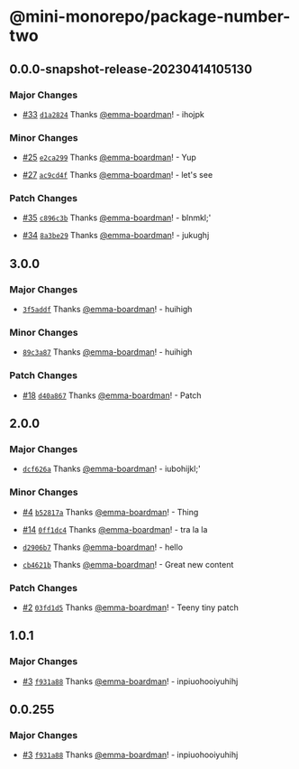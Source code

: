 # @mini-monorepo/package-number-two

## 0.0.0-snapshot-release-20230414105130

### Major Changes

- [#33](https://github.com/emma-boardman/test-github-actions-flow/pull/33) [`d1a2824`](https://github.com/emma-boardman/test-github-actions-flow/commit/d1a28246122ee797e460412f5f142444a8a618fd) Thanks [@emma-boardman](https://github.com/emma-boardman)! - ihojpk

### Minor Changes

- [#25](https://github.com/emma-boardman/test-github-actions-flow/pull/25) [`e2ca299`](https://github.com/emma-boardman/test-github-actions-flow/commit/e2ca2993a80f379d1d33ed945180af42094c68b5) Thanks [@emma-boardman](https://github.com/emma-boardman)! - Yup

- [#27](https://github.com/emma-boardman/test-github-actions-flow/pull/27) [`ac9cd4f`](https://github.com/emma-boardman/test-github-actions-flow/commit/ac9cd4f207bd715ffcdd9f58ffdb638214ee7e85) Thanks [@emma-boardman](https://github.com/emma-boardman)! - let's see

### Patch Changes

- [#35](https://github.com/emma-boardman/test-github-actions-flow/pull/35) [`c896c3b`](https://github.com/emma-boardman/test-github-actions-flow/commit/c896c3b6f66ca379535d985fb0a87bd88006a743) Thanks [@emma-boardman](https://github.com/emma-boardman)! - blnmkl;'

- [#34](https://github.com/emma-boardman/test-github-actions-flow/pull/34) [`8a3be29`](https://github.com/emma-boardman/test-github-actions-flow/commit/8a3be297e9f7e2d83640776ea84799fb7ed9132e) Thanks [@emma-boardman](https://github.com/emma-boardman)! - jukughj

## 3.0.0

### Major Changes

- [`3f5addf`](https://github.com/emma-boardman/test-github-actions-flow/commit/3f5addf4cd3d948b7e576a5a8a542375d10d877c) Thanks [@emma-boardman](https://github.com/emma-boardman)! - huihigh

### Minor Changes

- [`89c3a87`](https://github.com/emma-boardman/test-github-actions-flow/commit/89c3a8767d2349851be0cb65e6ce135a6106101b) Thanks [@emma-boardman](https://github.com/emma-boardman)! - huihigh

### Patch Changes

- [#18](https://github.com/emma-boardman/test-github-actions-flow/pull/18) [`d40a867`](https://github.com/emma-boardman/test-github-actions-flow/commit/d40a8670cfd2a721a22559018b894e7b2a6640a2) Thanks [@emma-boardman](https://github.com/emma-boardman)! - Patch

## 2.0.0

### Major Changes

- [`dcf626a`](https://github.com/emma-boardman/test-github-actions-flow/commit/dcf626a3b80beecf7f1697a99546d43b93c003aa) Thanks [@emma-boardman](https://github.com/emma-boardman)! - iubohijkl;'

### Minor Changes

- [#4](https://github.com/emma-boardman/test-github-actions-flow/pull/4) [`b52817a`](https://github.com/emma-boardman/test-github-actions-flow/commit/b52817a67e7986b066c5e58b39cff5e64f4cc604) Thanks [@emma-boardman](https://github.com/emma-boardman)! - Thing

- [#14](https://github.com/emma-boardman/test-github-actions-flow/pull/14) [`0ff1dc4`](https://github.com/emma-boardman/test-github-actions-flow/commit/0ff1dc4d5d2366cf43c4851b0bbd9d307306f9ed) Thanks [@emma-boardman](https://github.com/emma-boardman)! - tra la la

- [`d2906b7`](https://github.com/emma-boardman/test-github-actions-flow/commit/d2906b73ae73e21d559b5a857e8450bc11f23ad3) Thanks [@emma-boardman](https://github.com/emma-boardman)! - hello

- [`cb4621b`](https://github.com/emma-boardman/test-github-actions-flow/commit/cb4621bf48bbbcec223cfca70e353eca6bc5e02b) Thanks [@emma-boardman](https://github.com/emma-boardman)! - Great new content

### Patch Changes

- [#2](https://github.com/emma-boardman/test-github-actions-flow/pull/2) [`03fd1d5`](https://github.com/emma-boardman/test-github-actions-flow/commit/03fd1d55689bb709ee8efa34deaf18a1681e4c67) Thanks [@emma-boardman](https://github.com/emma-boardman)! - Teeny tiny patch

## 1.0.1

### Major Changes

- [#3](https://github.com/emma-boardman/test-github-actions-flow/pull/3) [`f931a88`](https://github.com/emma-boardman/test-github-actions-flow/commit/f931a88f4b2000392eeaacf6a79da99e154263f7) Thanks [@emma-boardman](https://github.com/emma-boardman)! - inpiuohooiyuhihj

## 0.0.255

### Major Changes

- [#3](https://github.com/emma-boardman/test-github-actions-flow/pull/3) [`f931a88`](https://github.com/emma-boardman/test-github-actions-flow/commit/f931a88f4b2000392eeaacf6a79da99e154263f7) Thanks [@emma-boardman](https://github.com/emma-boardman)! - inpiuohooiyuhihj
